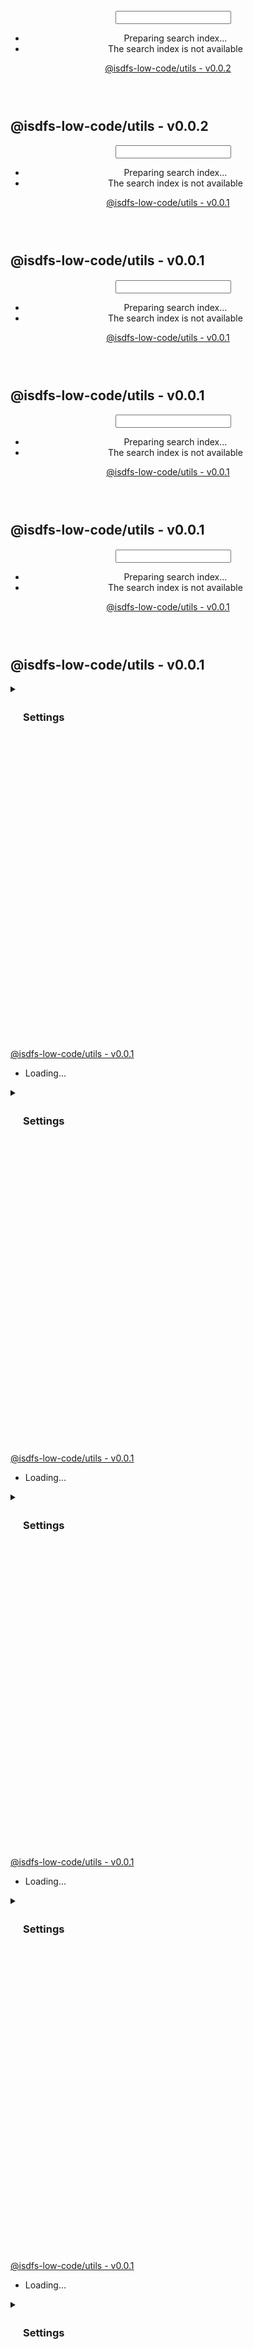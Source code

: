 
<!DOCTYPE html><h
<!DOCTYPE html><html class="default" lang="en"><head><meta charset="utf-8"/><meta http-equiv="x-ua-compatible" content="IE=edge"/><title>@isdfs-low-code/utils - v0.0.2</title><meta name="description" content="Documentation for @isdfs-low-code/utils"/><meta name="viewport" content="width=device-width, initial-scale=1"/><link rel="stylesheet" href="assets/style.css"/><link rel="stylesheet" href="assets/highlight.css"/><script defer src="assets/main.js"></script><script async src="assets/icons.js" id="tsd-icons-script"></script><script async src="assets/search.js" id="tsd-search-script"></script><script async src="assets/navigation.js" id="tsd-nav-script"></script></head><body><script>document.documentElement.dataset.theme = localStorage.getItem("tsd-theme") || "os";document.body.style.display="none";setTimeout(() => app?app.showPage():document.body.style.removeProperty("display"),500)</script><header class="tsd-page-toolbar"><div class="tsd-toolbar-contents container"><div class="table-cell" id="tsd-search" data-base="."><div class="field"><label for="tsd-search-field" class="tsd-widget tsd-toolbar-icon search no-caption"><svg width="16" height="16" viewBox="0 0 16 16" fill="none"><use href="assets/icons.svg#icon-search"></use></svg></label><input type="text" id="tsd-search-field" aria-label="Search"/></div><div class="field"><div id="tsd-toolbar-links"></div></div><ul class="results"><li class="state loading">Preparing search index...</li><li class="state failure">The search index is not available</li></ul><a href="index.html" class="title">@isdfs-low-code/utils - v0.0.2</a></div><div class="table-cell" id="tsd-widgets"><a href="#" class="tsd-widget tsd-toolbar-icon menu no-caption" data-toggle="menu" aria-label="Menu"><svg width="16" height="16" viewBox="0 0 16 16" fill="none"><use href="assets/icons.svg#icon-menu"></use></svg></a></div></div></header><div class="container container-main"><div class="col-content"><div class="tsd-page-title"><h2>@isdfs-low-code/utils - v0.0.2</h2></div><div class="tsd-panel tsd-typography"><!DOCTYPE html><h
<!DOCTYPE html><html class="default" lang="en"><head><meta charset="utf-8"/><meta http-equiv="x-ua-compatible" content="IE=edge"/><title>@isdfs-low-code/utils - v0.0.1</title><meta name="description" content="Documentation for @isdfs-low-code/utils"/><meta name="viewport" content="width=device-width, initial-scale=1"/><link rel="stylesheet" href="assets/style.css"/><link rel="stylesheet" href="assets/highlight.css"/><script defer src="assets/main.js"></script><script async src="assets/icons.js" id="tsd-icons-script"></script><script async src="assets/search.js" id="tsd-search-script"></script><script async src="assets/navigation.js" id="tsd-nav-script"></script></head><body><script>document.documentElement.dataset.theme = localStorage.getItem("tsd-theme") || "os";document.body.style.display="none";setTimeout(() => app?app.showPage():document.body.style.removeProperty("display"),500)</script><header class="tsd-page-toolbar"><div class="tsd-toolbar-contents container"><div class="table-cell" id="tsd-search" data-base="."><div class="field"><label for="tsd-search-field" class="tsd-widget tsd-toolbar-icon search no-caption"><svg width="16" height="16" viewBox="0 0 16 16" fill="none"><use href="assets/icons.svg#icon-search"></use></svg></label><input type="text" id="tsd-search-field" aria-label="Search"/></div><div class="field"><div id="tsd-toolbar-links"></div></div><ul class="results"><li class="state loading">Preparing search index...</li><li class="state failure">The search index is not available</li></ul><a href="index.html" class="title">@isdfs-low-code/utils - v0.0.1</a></div><div class="table-cell" id="tsd-widgets"><a href="#" class="tsd-widget tsd-toolbar-icon menu no-caption" data-toggle="menu" aria-label="Menu"><svg width="16" height="16" viewBox="0 0 16 16" fill="none"><use href="assets/icons.svg#icon-menu"></use></svg></a></div></div></header><div class="container container-main"><div class="col-content"><div class="tsd-page-title"><h2>@isdfs-low-code/utils - v0.0.1</h2></div><div class="tsd-panel tsd-typography"><!DOCTYPE html><h
<!DOCTYPE html><html class="default" lang="en"><head><meta charset="utf-8"/><meta http-equiv="x-ua-compatible" content="IE=edge"/><title>@isdfs-low-code/utils - v0.0.1</title><meta name="description" content="Documentation for @isdfs-low-code/utils"/><meta name="viewport" content="width=device-width, initial-scale=1"/><link rel="stylesheet" href="assets/style.css"/><link rel="stylesheet" href="assets/highlight.css"/><script defer src="assets/main.js"></script><script async src="assets/icons.js" id="tsd-icons-script"></script><script async src="assets/search.js" id="tsd-search-script"></script><script async src="assets/navigation.js" id="tsd-nav-script"></script></head><body><script>document.documentElement.dataset.theme = localStorage.getItem("tsd-theme") || "os";document.body.style.display="none";setTimeout(() => app?app.showPage():document.body.style.removeProperty("display"),500)</script><header class="tsd-page-toolbar"><div class="tsd-toolbar-contents container"><div class="table-cell" id="tsd-search" data-base="."><div class="field"><label for="tsd-search-field" class="tsd-widget tsd-toolbar-icon search no-caption"><svg width="16" height="16" viewBox="0 0 16 16" fill="none"><use href="assets/icons.svg#icon-search"></use></svg></label><input type="text" id="tsd-search-field" aria-label="Search"/></div><div class="field"><div id="tsd-toolbar-links"></div></div><ul class="results"><li class="state loading">Preparing search index...</li><li class="state failure">The search index is not available</li></ul><a href="index.html" class="title">@isdfs-low-code/utils - v0.0.1</a></div><div class="table-cell" id="tsd-widgets"><a href="#" class="tsd-widget tsd-toolbar-icon menu no-caption" data-toggle="menu" aria-label="Menu"><svg width="16" height="16" viewBox="0 0 16 16" fill="none"><use href="assets/icons.svg#icon-menu"></use></svg></a></div></div></header><div class="container container-main"><div class="col-content"><div class="tsd-page-title"><h2>@isdfs-low-code/utils - v0.0.1</h2></div><div class="tsd-panel tsd-typography"><!DOCTYPE html><h
<!DOCTYPE html><html class="default" lang="en"><head><meta charset="utf-8"/><meta http-equiv="x-ua-compatible" content="IE=edge"/><title>@isdfs-low-code/utils - v0.0.1</title><meta name="description" content="Documentation for @isdfs-low-code/utils"/><meta name="viewport" content="width=device-width, initial-scale=1"/><link rel="stylesheet" href="assets/style.css"/><link rel="stylesheet" href="assets/highlight.css"/><script defer src="assets/main.js"></script><script async src="assets/icons.js" id="tsd-icons-script"></script><script async src="assets/search.js" id="tsd-search-script"></script><script async src="assets/navigation.js" id="tsd-nav-script"></script></head><body><script>document.documentElement.dataset.theme = localStorage.getItem("tsd-theme") || "os";document.body.style.display="none";setTimeout(() => app?app.showPage():document.body.style.removeProperty("display"),500)</script><header class="tsd-page-toolbar"><div class="tsd-toolbar-contents container"><div class="table-cell" id="tsd-search" data-base="."><div class="field"><label for="tsd-search-field" class="tsd-widget tsd-toolbar-icon search no-caption"><svg width="16" height="16" viewBox="0 0 16 16" fill="none"><use href="assets/icons.svg#icon-search"></use></svg></label><input type="text" id="tsd-search-field" aria-label="Search"/></div><div class="field"><div id="tsd-toolbar-links"></div></div><ul class="results"><li class="state loading">Preparing search index...</li><li class="state failure">The search index is not available</li></ul><a href="index.html" class="title">@isdfs-low-code/utils - v0.0.1</a></div><div class="table-cell" id="tsd-widgets"><a href="#" class="tsd-widget tsd-toolbar-icon menu no-caption" data-toggle="menu" aria-label="Menu"><svg width="16" height="16" viewBox="0 0 16 16" fill="none"><use href="assets/icons.svg#icon-menu"></use></svg></a></div></div></header><div class="container container-main"><div class="col-content"><div class="tsd-page-title"><h2>@isdfs-low-code/utils - v0.0.1</h2></div><div class="tsd-panel tsd-typography"><!DOCTYPE html><html class="default" lang="en"><head><meta charset="utf-8"/><meta http-equiv="x-ua-compatible" content="IE=edge"/><title>@isdfs-low-code/utils - v0.0.1</title><meta name="description" content="Documentation for @isdfs-low-code/utils"/><meta name="viewport" content="width=device-width, initial-scale=1"/><link rel="stylesheet" href="assets/style.css"/><link rel="stylesheet" href="assets/highlight.css"/><script defer src="assets/main.js"></script><script async src="assets/icons.js" id="tsd-icons-script"></script><script async src="assets/search.js" id="tsd-search-script"></script><script async src="assets/navigation.js" id="tsd-nav-script"></script></head><body><script>document.documentElement.dataset.theme = localStorage.getItem("tsd-theme") || "os";document.body.style.display="none";setTimeout(() => app?app.showPage():document.body.style.removeProperty("display"),500)</script><header class="tsd-page-toolbar"><div class="tsd-toolbar-contents container"><div class="table-cell" id="tsd-search" data-base="."><div class="field"><label for="tsd-search-field" class="tsd-widget tsd-toolbar-icon search no-caption"><svg width="16" height="16" viewBox="0 0 16 16" fill="none"><use href="assets/icons.svg#icon-search"></use></svg></label><input type="text" id="tsd-search-field" aria-label="Search"/></div><div class="field"><div id="tsd-toolbar-links"></div></div><ul class="results"><li class="state loading">Preparing search index...</li><li class="state failure">The search index is not available</li></ul><a href="index.html" class="title">@isdfs-low-code/utils - v0.0.1</a></div><div class="table-cell" id="tsd-widgets"><a href="#" class="tsd-widget tsd-toolbar-icon menu no-caption" data-toggle="menu" aria-label="Menu"><svg width="16" height="16" viewBox="0 0 16 16" fill="none"><use href="assets/icons.svg#icon-menu"></use></svg></a></div></div></header><div class="container container-main"><div class="col-content"><div class="tsd-page-title"><h2>@isdfs-low-code/utils - v0.0.1</h2></div><div class="tsd-panel tsd-typography"></div></div><div class="col-sidebar"><div class="page-menu"><div class="tsd-navigation settings"><details class="tsd-accordion"><summary class="tsd-accordion-summary"><h3><svg width="20" height="20" viewBox="0 0 24 24" fill="none"><use href="assets/icons.svg#icon-chevronDown"></use></svg>Settings</h3></summary><div class="tsd-accordion-details"><div class="tsd-filter-visibility"><span class="settings-label">Member Visibility</span><ul id="tsd-filter-options"><li class="tsd-filter-item"><label class="tsd-filter-input"><input type="checkbox" id="tsd-filter-inherited" name="inherited" checked/><svg width="32" height="32" viewBox="0 0 32 32" aria-hidden="true"><rect class="tsd-checkbox-background" width="30" height="30" x="1" y="1" rx="6" fill="none"></rect><path class="tsd-checkbox-checkmark" d="M8.35422 16.8214L13.2143 21.75L24.6458 10.25" stroke="none" stroke-width="3.5" stroke-linejoin="round" fill="none"></path></svg><span>Inherited</span></label></li></ul></div><div class="tsd-theme-toggle"><label class="settings-label" for="tsd-theme">Theme</label><select id="tsd-theme"><option value="os">OS</option><option value="light">Light</option><option value="dark">Dark</option></select></div></div></details></div></div><div class="site-menu"><nav class="tsd-navigation"><a href="modules.html" class="current"><svg class="tsd-kind-icon" viewBox="0 0 24 24"><use href="assets/icons.svg#icon-1"></use></svg><span>@isdfs-low-code/utils - v0.0.1</span></a><ul class="tsd-small-nested-navigation" id="tsd-nav-container" data-base="."><li>Loading...</li></ul></nav></div></div></div><footer></footer><div class="overlay"></div></body></html></div></div><div class="col-sidebar"><div class="page-menu"><div class="tsd-navigation settings"><details class="tsd-accordion"><summary class="tsd-accordion-summary"><h3><svg width="20" height="20" viewBox="0 0 24 24" fill="none"><use href="assets/icons.svg#icon-chevronDown"></use></svg>Settings</h3></summary><div class="tsd-accordion-details"><div class="tsd-filter-visibility"><span class="settings-label">Member Visibility</span><ul id="tsd-filter-options"><li class="tsd-filter-item"><label class="tsd-filter-input"><input type="checkbox" id="tsd-filter-inherited" name="inherited" checked/><svg width="32" height="32" viewBox="0 0 32 32" aria-hidden="true"><rect class="tsd-checkbox-background" width="30" height="30" x="1" y="1" rx="6" fill="none"></rect><path class="tsd-checkbox-checkmark" d="M8.35422 16.8214L13.2143 21.75L24.6458 10.25" stroke="none" stroke-width="3.5" stroke-linejoin="round" fill="none"></path></svg><span>Inherited</span></label></li></ul></div><div class="tsd-theme-toggle"><label class="settings-label" for="tsd-theme">Theme</label><select id="tsd-theme"><option value="os">OS</option><option value="light">Light</option><option value="dark">Dark</option></select></div></div></details></div></div><div class="site-menu"><nav class="tsd-navigation"><a href="modules.html" class="current"><svg class="tsd-kind-icon" viewBox="0 0 24 24"><use href="assets/icons.svg#icon-1"></use></svg><span>@isdfs-low-code/utils - v0.0.1</span></a><ul class="tsd-small-nested-navigation" id="tsd-nav-container" data-base="."><li>Loading...</li></ul></nav></div></div></div><footer></footer><div class="overlay"></div></body></html></div></div><div class="col-sidebar"><div class="page-menu"><div class="tsd-navigation settings"><details class="tsd-accordion"><summary class="tsd-accordion-summary"><h3><svg width="20" height="20" viewBox="0 0 24 24" fill="none"><use href="assets/icons.svg#icon-chevronDown"></use></svg>Settings</h3></summary><div class="tsd-accordion-details"><div class="tsd-filter-visibility"><span class="settings-label">Member Visibility</span><ul id="tsd-filter-options"><li class="tsd-filter-item"><label class="tsd-filter-input"><input type="checkbox" id="tsd-filter-inherited" name="inherited" checked/><svg width="32" height="32" viewBox="0 0 32 32" aria-hidden="true"><rect class="tsd-checkbox-background" width="30" height="30" x="1" y="1" rx="6" fill="none"></rect><path class="tsd-checkbox-checkmark" d="M8.35422 16.8214L13.2143 21.75L24.6458 10.25" stroke="none" stroke-width="3.5" stroke-linejoin="round" fill="none"></path></svg><span>Inherited</span></label></li></ul></div><div class="tsd-theme-toggle"><label class="settings-label" for="tsd-theme">Theme</label><select id="tsd-theme"><option value="os">OS</option><option value="light">Light</option><option value="dark">Dark</option></select></div></div></details></div></div><div class="site-menu"><nav class="tsd-navigation"><a href="modules.html" class="current"><svg class="tsd-kind-icon" viewBox="0 0 24 24"><use href="assets/icons.svg#icon-1"></use></svg><span>@isdfs-low-code/utils - v0.0.1</span></a><ul class="tsd-small-nested-navigation" id="tsd-nav-container" data-base="."><li>Loading...</li></ul></nav></div></div></div><footer></footer><div class="overlay"></div></body></html></div></div><div class="col-sidebar"><div class="page-menu"><div class="tsd-navigation settings"><details class="tsd-accordion"><summary class="tsd-accordion-summary"><h3><svg width="20" height="20" viewBox="0 0 24 24" fill="none"><use href="assets/icons.svg#icon-chevronDown"></use></svg>Settings</h3></summary><div class="tsd-accordion-details"><div class="tsd-filter-visibility"><span class="settings-label">Member Visibility</span><ul id="tsd-filter-options"><li class="tsd-filter-item"><label class="tsd-filter-input"><input type="checkbox" id="tsd-filter-inherited" name="inherited" checked/><svg width="32" height="32" viewBox="0 0 32 32" aria-hidden="true"><rect class="tsd-checkbox-background" width="30" height="30" x="1" y="1" rx="6" fill="none"></rect><path class="tsd-checkbox-checkmark" d="M8.35422 16.8214L13.2143 21.75L24.6458 10.25" stroke="none" stroke-width="3.5" stroke-linejoin="round" fill="none"></path></svg><span>Inherited</span></label></li></ul></div><div class="tsd-theme-toggle"><label class="settings-label" for="tsd-theme">Theme</label><select id="tsd-theme"><option value="os">OS</option><option value="light">Light</option><option value="dark">Dark</option></select></div></div></details></div></div><div class="site-menu"><nav class="tsd-navigation"><a href="modules.html" class="current"><svg class="tsd-kind-icon" viewBox="0 0 24 24"><use href="assets/icons.svg#icon-1"></use></svg><span>@isdfs-low-code/utils - v0.0.1</span></a><ul class="tsd-small-nested-navigation" id="tsd-nav-container" data-base="."><li>Loading...</li></ul></nav></div></div></div><footer></footer><div class="overlay"></div></body></html></div></div><div class="col-sidebar"><div class="page-menu"><div class="tsd-navigation settings"><details class="tsd-accordion"><summary class="tsd-accordion-summary"><h3><svg width="20" height="20" viewBox="0 0 24 24" fill="none"><use href="assets/icons.svg#icon-chevronDown"></use></svg>Settings</h3></summary><div class="tsd-accordion-details"><div class="tsd-filter-visibility"><span class="settings-label">Member Visibility</span><ul id="tsd-filter-options"><li class="tsd-filter-item"><label class="tsd-filter-input"><input type="checkbox" id="tsd-filter-inherited" name="inherited" checked/><svg width="32" height="32" viewBox="0 0 32 32" aria-hidden="true"><rect class="tsd-checkbox-background" width="30" height="30" x="1" y="1" rx="6" fill="none"></rect><path class="tsd-checkbox-checkmark" d="M8.35422 16.8214L13.2143 21.75L24.6458 10.25" stroke="none" stroke-width="3.5" stroke-linejoin="round" fill="none"></path></svg><span>Inherited</span></label></li></ul></div><div class="tsd-theme-toggle"><label class="settings-label" for="tsd-theme">Theme</label><select id="tsd-theme"><option value="os">OS</option><option value="light">Light</option><option value="dark">Dark</option></select></div></div></details></div></div><div class="site-menu"><nav class="tsd-navigation"><a href="modules.html" class="current"><svg class="tsd-kind-icon" viewBox="0 0 24 24"><use href="assets/icons.svg#icon-1"></use></svg><span>@isdfs-low-code/utils - v0.0.2</span></a><ul class="tsd-small-nested-navigation" id="tsd-nav-container" data-base="."><li>Loading...</li></ul></nav></div></div></div><footer></footer><div class="overlay"></div></body></html>


